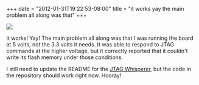 ﻿+++
date = "2012-01-31T19:22:53-08:00"
title = "it works yay the main problem all along was that"
+++

 ![](/tumblr_files/tumblr_lyp2qaheTD1qly645o1_1280.jpg)  

It works! Yay! The main problem all along was that I was running the board at
5 volts, not the 3.3 volts it needs. It was able to respond to JTAG commands
at the higher voltage, but it correctly reported that it couldn't write its
flash memory under those conditions.

I still need to update the README for the [JTAG
Whisperer](https://github.com/sowbug/JTAGWhisperer), but the code in the
repository should work right now. Hooray!

